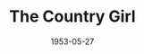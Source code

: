 ---
title: The Country Girl
date: 1953-05-27
closing_date: 1953-06-06
layout: productions
featured_image:
image_caption:
image_credit:
playbill:
Theatre: Theatre Jacksonville
Venue: Little Theatre
cast:
- Bernie Dodd: Paul Geisenhof
- Frank Elgin: Jay Harder
- Georgie Elgin: Marion Connor
- Larry: Walter Gomel
- Nancy Stoddard: Sue Miller
- Paul Unger: Ken Wells
- Phil Cook: Ed Heist
crew:
- Assistant Director: Margaret Lafferty
- Construction and Staging:
  - Nina Branch
  - Fritz Ashworth
  - Jim Ashworth
  - Pat Milam
  - Richard Kaszner, Jr.
  - Ellis Barnert
  - Melvin Barnert
  - Nancy Kossow
  - Budd Porter
  - Walter Quattlebaum
  - Jay Cassey
  - Ken Wells
  - Marion Conner
  - Hobson Blackmon
  - Peggy Gift
  - L.J. Gift
  - Milly Barnert
  - Elaine Barnert
- Costume Assistant:
  - Elva Stein
  - Dorothy Fudger
  - Dorothy Smith
  - Margaret Grimm
  - Elaine Barnert
  - Millie Barnert
  - Richard Kaszner
  - Elmo Lehman
- Costume Chairman: Mrs. H.R. Bingham
- Director: Paul E. Geisenhof
- Lighting Controls: Fritz Ashworth
- Make-up Assistant:
  - Jane Porter
  - Bill Gibbs
  - Mattie Godwin
  - Brilla Snead
- Make-up Chairman: Peggy Gift
- Properties Assistant:
  - Margaret Grimm
  - Claire Parks
  - Audra Sebastian
  - Mickey Meadors
  - Agatha Caraker
  - Polly Clendenning
  - Pat Milam
  - Mary Wallis
  - Germaine Nelson
- Properties Chairman: Eleanor Heriot
- Setting and Technical Direction: George A. Ramsey, Jr.
- Sound and Music: Rose Forney
- Stage Manager: Hobson Blackmon
orchestra:
external_links:
---